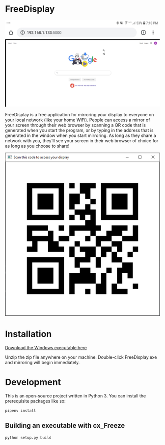 # FreeDisplay

![Android screenshot](android_screenshot.jpg)

FreeDisplay is a free application for mirroring your display to everyone on your local network (like your home WiFi). People can access a mirror of your screen through their web browser by scanning a QR code that is generated when you start the program, or by typing in the address that is generated in the window when you start mirroring. As long as they share a network with you, they'll see your screen in their web browser of choice for as long as you choose to share!

![Example QR code screenshot](qr_screenshot.PNG)

# Installation

[Download the Windows executable here](https://github.com/kevinl95/freedisplay/releases/download/1.0/freedisplay.zip)

Unzip the zip file anywhere on your machine. Double-click FreeDisplay.exe and mirroring will begin immediately.

# Development

This is an open-source project written in Python 3. You can install the prerequisite packages like so:

```
pipenv install
```

## Building an executable with cx_Freeze

```
python setup.py build
```
